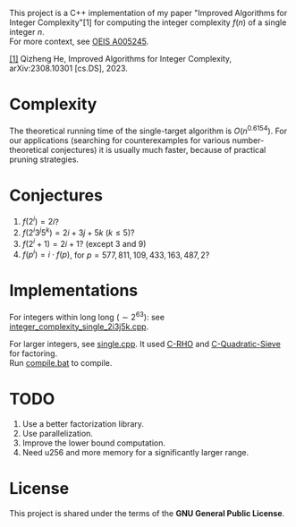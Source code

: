 This project is a C++ implementation of my paper "Improved Algorithms for Integer Complexity"[1] for computing the integer complexity $f(n)$ of a single integer $n$.  
For more context, see [OEIS A005245](https://oeis.org/A005245).

[[1]](https://arxiv.org/pdf/2308.10301.pdf) Qizheng He, Improved Algorithms for Integer Complexity, arXiv:2308.10301 [cs.DS], 2023.


# Complexity
The theoretical running time of the single-target algorithm is $O(n^{0.6154})$. For our applications (searching for counterexamples for various number-theoretical conjectures) it is usually much faster, because of practical pruning strategies.


# Conjectures
1. $f(2^i)=2i$?
2. $f(2^i3^j5^k)=2i+3j+5k$ ($k\leq 5$)?
3. $f(2^i+1)=2i+1$? (except 3 and 9)
4. $f(p^i)=i\cdot f(p)$, for $p=577,811,109,433,163,487,2$?


# Implementations
For integers within long long ($\sim 2^{63}$): see [integer_complexity_single_2i3j5k.cpp](https://github.com/hqztrue/integer_complexity/blob/main/integer_complexity_single_2i3j5k.cpp).  

For larger integers, see [single.cpp](https://github.com/hqztrue/integer_complexity/blob/main/C-Quadratic-Sieve_C%2B%2B/single.cpp). It used [C-RHO](https://github.com/michel-leonard/C-RHO) and [C-Quadratic-Sieve](https://github.com/michel-leonard/C-Quadratic-Sieve) for factoring.  
Run [compile.bat]() to compile.

# TODO
1. Use a better factorization library.
2. Use parallelization.
3. Improve the lower bound computation.
4. Need u256 and more memory for a significantly larger range.


# License
This project is shared under the terms of the **GNU General Public License**.

